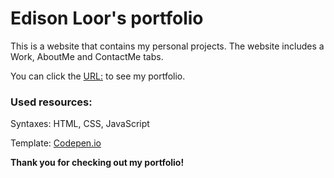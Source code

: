 # Edison Loor's portfolio

This is a website that contains my personal projects.
The website includes a Work, AboutMe and ContactMe tabs.

You can click the [URL:](https://edsnloor.github.io/EdisonLoor_Portfolio/index.html) to see my portfolio.

### Used resources:

Syntaxes: HTML, CSS, JavaScript

Template: [Codepen.io](https://codepen.io/selcukcura/pen/LMdqpq)

**Thank you for checking out my portfolio!**
